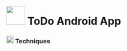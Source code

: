 <h1>
<img src="https://github.com/user-attachments/assets/321f6ef3-59b4-4be6-af6a-29d2346b9f06" height="50px" width="50px"/>
  ToDo Android App
</h1>

<h3>
<img src="https://github.com/user-attachments/assets/2637d95d-89c0-41a3-8671-3f7d5566d9bd" height="20px" width="20px"/>
  Techniques
</h3>
